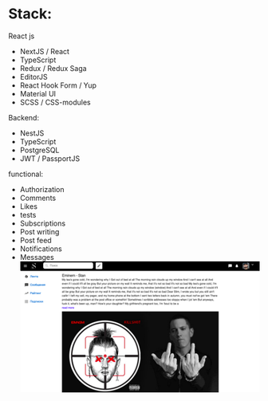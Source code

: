 # Stack: 

React js

- NextJS / React
- TypeScript
- Redux / Redux Saga
- EditorJS
- React Hook Form / Yup
- Material UI
- SCSS / CSS-modules

Backend:
- NestJS
- TypeScript
- PostgreSQL
- JWT / PassportJS


functional:
- Authorization
- Comments
- Likes
- tests
- Subscriptions
- Post writing
- Post feed
- Notifications
- Messages
![](https://github.com/1andau/webdev-journal/blob/master/screen.png)


